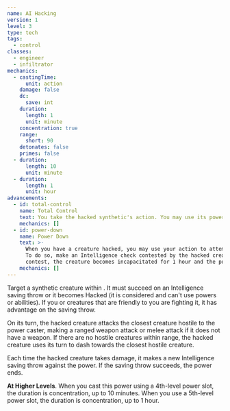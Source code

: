 ```yaml
---
name: AI Hacking
version: 1
level: 3
type: tech
tags:
  - control
classes:
  - engineer
  - infiltrator
mechanics:
  - castingTime:
      unit: action
    damage: false
    dc:
      save: int
    duration:
      length: 1
      unit: minute
    concentration: true
    range:
      short: 90
    detonates: false
    primes: false
  - duration:
      length: 10
      unit: minute
  - duration:
      length: 1
      unit: hour
advancements:
  - id: total-control
    name: Total Control
    text: You take the hacked synthetic's action. You may use its powers and abilities.
    mechanics: []
  - id: power-down
    name: Power Down
    text: >-
      When you have a creature hacked, you may use your action to attempt to shut it down.
      To do so, make an Intelligence check contested by the hacked creature's Intelligence check. If you win the
      contest, the creature becomes incapacitated for 1 hour and the power ends.
    mechanics: []
---
```

Target a synthetic creature within <me-distance length="90" />. It must succeed on an Intelligence saving throw or it becomes Hacked (it is considered
<me-condition id="charmed"/> and can't use powers or abilities). If you or creatures that are friendly to you are fighting it, it has advantage
on the saving throw.

On its turn, the hacked creature attacks the closest creature hostile to the power caster, making a ranged weapon
attack or melee attack if it does not have a weapon. If there are no hostile creatures within range, the hacked
creature uses its turn to dash towards the closest hostile creature.

Each time the hacked creature takes damage, it makes a new Intelligence saving throw against the power. If the saving throw
succeeds, the power ends.

__At Higher Levels__. When you cast this power using a 4th-level power slot, the duration is concentration, up to 10
minutes. When you use a 5th-level power slot, the duration is concentration, up to 1 hour.
